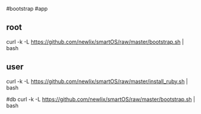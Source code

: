#bootstrap
#app
## root
curl -k -L https://github.com/newlix/smartOS/raw/master/bootstrap.sh | bash

## user
curl -k -L https://github.com/newlix/smartOS/raw/master/install_ruby.sh | bash

#db
curl -k -L https://github.com/newlix/smartOS/raw/master/bootstrap.sh | bash
